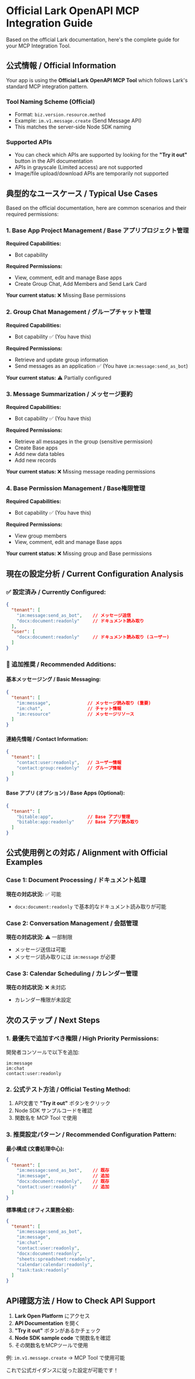 # Official Lark OpenAPI MCP Integration Guide

Based on the official Lark documentation, here's the complete guide for your MCP Integration Tool.

## 公式情報 / Official Information

Your app is using the **Official Lark OpenAPI MCP Tool** which follows Lark's standard MCP integration pattern.

### Tool Naming Scheme (Official)
- Format: `biz.version.resource.method`
- Example: `im.v1.message.create` (Send Message API)
- This matches the server-side Node SDK naming

### Supported APIs
- You can check which APIs are supported by looking for the **"Try it out"** button in the API documentation
- APIs in grayscale (Limited access) are not supported
- Image/file upload/download APIs are temporarily not supported

## 典型的なユースケース / Typical Use Cases

Based on the official documentation, here are common scenarios and their required permissions:

### 1. Base App Project Management / Base アプリプロジェクト管理
**Required Capabilities:**
- Bot capability

**Required Permissions:**
- View, comment, edit and manage Base apps
- Create Group Chat, Add Members and Send Lark Card

**Your current status:** ❌ Missing Base permissions

### 2. Group Chat Management / グループチャット管理  
**Required Capabilities:**
- Bot capability ✅ (You have this)

**Required Permissions:**
- Retrieve and update group information
- Send messages as an application ✅ (You have `im:message:send_as_bot`)

**Your current status:** ⚠️ Partially configured

### 3. Message Summarization / メッセージ要約
**Required Capabilities:**
- Bot capability ✅ (You have this)

**Required Permissions:**
- Retrieve all messages in the group (sensitive permission)
- Create Base apps
- Add new data tables
- Add new records

**Your current status:** ❌ Missing message reading permissions

### 4. Base Permission Management / Base権限管理
**Required Capabilities:**
- Bot capability ✅ (You have this)

**Required Permissions:**
- View group members
- View, comment, edit and manage Base apps

**Your current status:** ❌ Missing group and Base permissions

## 現在の設定分析 / Current Configuration Analysis

### ✅ 設定済み / Currently Configured:
```json
{  
  "tenant": [
    "im:message:send_as_bot",    // メッセージ送信
    "docx:document:readonly"     // ドキュメント読み取り
  ],
  "user": [
    "docx:document:readonly"     // ドキュメント読み取り (ユーザー)
  ]
}
```

### 🔧 追加推奨 / Recommended Additions:

#### 基本メッセージング / Basic Messaging:
```json
{
  "tenant": [
    "im:message",              // メッセージ読み取り (重要)
    "im:chat",                 // チャット情報
    "im:resource"              // メッセージリソース
  ]
}
```

#### 連絡先情報 / Contact Information:
```json  
{
  "tenant": [
    "contact:user:readonly",   // ユーザー情報
    "contact:group:readonly"   // グループ情報
  ]
}
```

#### Base アプリ (オプション) / Base Apps (Optional):
```json
{
  "tenant": [
    "bitable:app",             // Base アプリ管理
    "bitable:app:readonly"     // Base アプリ読み取り
  ]
}
```

## 公式使用例との対応 / Alignment with Official Examples

### Case 1: Document Processing / ドキュメント処理
**現在の対応状況:** ✅ 可能
- `docx:document:readonly` で基本的なドキュメント読み取りが可能

### Case 2: Conversation Management / 会話管理  
**現在の対応状況:** ⚠️ 一部制限
- メッセージ送信は可能
- メッセージ読み取りには `im:message` が必要

### Case 3: Calendar Scheduling / カレンダー管理
**現在の対応状況:** ❌ 未対応
- カレンダー権限が未設定

## 次のステップ / Next Steps

### 1. 最優先で追加すべき権限 / High Priority Permissions:
開発者コンソールで以下を追加:
```
im:message
im:chat  
contact:user:readonly
```

### 2. 公式テスト方法 / Official Testing Method:
1. API文書で **"Try it out"** ボタンをクリック
2. Node SDK サンプルコードを確認
3. 関数名を MCP Tool で使用

### 3. 推奨設定パターン / Recommended Configuration Pattern:

**最小構成 (文書処理中心):**
```json
{
  "tenant": [
    "im:message:send_as_bot",    // 既存
    "im:message",                // 追加
    "docx:document:readonly",    // 既存
    "contact:user:readonly"      // 追加
  ]
}
```

**標準構成 (オフィス業務全般):**
```json
{
  "tenant": [
    "im:message:send_as_bot",
    "im:message", 
    "im:chat",
    "contact:user:readonly",
    "docx:document:readonly",
    "sheets:spreadsheet:readonly",
    "calendar:calendar:readonly",
    "task:task:readonly"
  ]
}
```

## API確認方法 / How to Check API Support

1. **Lark Open Platform** にアクセス
2. **API Documentation** を開く
3. **"Try it out"** ボタンがあるかチェック
4. **Node SDK sample code** で関数名を確認
5. その関数名をMCPツールで使用

例: `im.v1.message.create` → MCP Tool で使用可能

これで公式ガイダンスに従った設定が可能です！